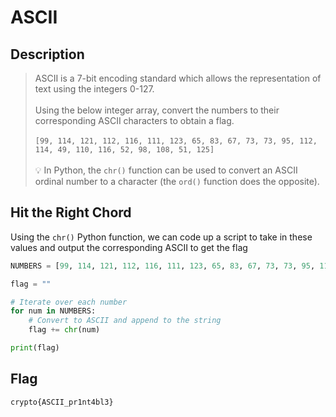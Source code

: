 # ASCII

## Description

> ASCII is a 7-bit encoding standard which allows the representation of text using the integers 0-127.\
> \
> Using the below integer array, convert the numbers to their corresponding ASCII characters to obtain a flag.\
> \
> `[99, 114, 121, 112, 116, 111, 123, 65, 83, 67, 73, 73, 95, 112, 114, 49, 110, 116, 52, 98, 108, 51, 125]`\
> \
> :bulb: In Python, the `chr()` function can be used to convert an ASCII ordinal number to a character (the `ord()` function does the opposite).

## Hit the Right Chord

Using the `chr()` Python function, we can code up a script to take in these values and output the corresponding ASCII to get the flag

```python
NUMBERS = [99, 114, 121, 112, 116, 111, 123, 65, 83, 67, 73, 73, 95, 112, 114, 49, 110, 116, 52, 98, 108, 51, 125]

flag = ""

# Iterate over each number
for num in NUMBERS:
    # Convert to ASCII and append to the string
    flag += chr(num)

print(flag)
```

## Flag

`crypto{ASCII_pr1nt4bl3}`
